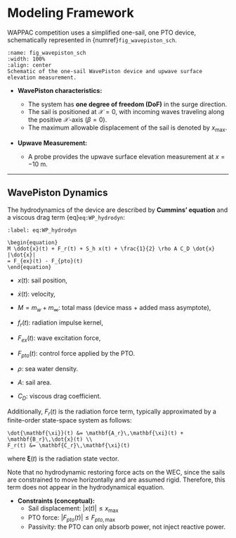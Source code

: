 # Modeling Framework

WAPPAC competition uses a simplified one-sail, one PTO device, schematically represented in {numref}`fig_wavepiston_sch`. 



```{figure} ../_static/figures/schematics/WavePiston_sch.png
:name: fig_wavepiston_sch
:width: 100%
:align: center
Schematic of the one-sail WavePiston device and upwave surface elevation measurement.
```

- **WavePiston characteristics:**  
  - The system has **one degree of freedom (DoF)** in the surge direction.
  - The sail is positioned at $\mathcal{X}=0$, with incoming waves traveling along the positive $\mathcal{X}$-axis ($\beta=0$).
  - The maximum allowable displacement of the sail is denoted by $x_{\max}$.

- **Upwave Measurement:**  
  - A probe provides the upwave surface elevation measurement at $x=-10$ m.

---

## WavePiston Dynamics

The hydrodynamics of the device are described by **Cummins’ equation** and a viscous drag term {eq}`eq:WP_hydrodyn`:

```{math}
:label: eq:WP_hydrodyn

\begin{equation}
M \ddot{x}(t) + F_r(t) + S_h x(t) + \frac{1}{2} \rho A C_D \dot{x} |\dot{x}|
= F_{ex}(t) - F_{pto}(t)
\end{equation}
```


*   $x(t)$: sail position,

*   $\dot{x}(t)$: velocity,

*   $M = m_w + m_\infty$: total mass (device mass + added mass asymptote),

*   $f_r(t)$: radiation impulse kernel,

*   $F_{ex}(t)$: wave excitation force,

*   $F_{pto}(t)$: control force applied by the PTO.

*   $\rho$: sea water density.

*   $A$: sail area.

*   $C_D$: viscous drag coefficient.

Additionally, $F_r(t)$ is the radiation force term, typically approximated by a finite-order state-space system as follows:
```{math}
\dot{\mathbf{\xi}}(t) &= \mathbf{A_r}\,\mathbf{\xi}(t) + \mathbf{B_r}\,\dot{x}(t) \\
F_r(t) &= \mathbf{C_r}\,\mathbf{\xi}(t)
```
where $\mathbf{\xi}(t)$ is the radiation state vector.

Note that no hydrodynamic restoring force acts on the WEC, since the sails are constrained to move horizontally and are assumed rigid. Therefore, this term does not appear in the hydrodynamical equation.

- **Constraints (conceptual):**  
  - Sail displacement: $|x(t)| \leq x_{\max}$  
  - PTO force: $|F_{pto}(t)| \leq F_{pto,\max}$  
  - Passivity: the PTO can only absorb power, not inject reactive power.
